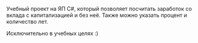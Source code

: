 Учебный проект на ЯП C#, который позволяет посчитать заработок со вклада с капитализацией и без неё. Также можно указать процент и количество лет.

Исключительно в учебных целях :)
